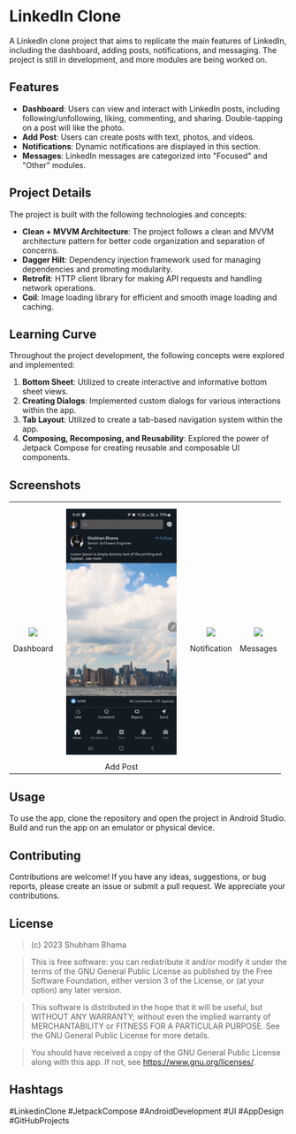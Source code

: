 # LinkedIn Clone

A LinkedIn clone project that aims to replicate the main features of LinkedIn, including the dashboard, adding posts, notifications, and messaging. The project is still in development, and more modules are being worked on.

## Features

- **Dashboard**: Users can view and interact with LinkedIn posts, including following/unfollowing, liking, commenting, and sharing. Double-tapping on a post will like the photo.
- **Add Post**: Users can create posts with text, photos, and videos.
- **Notifications**: Dynamic notifications are displayed in this section.
- **Messages**: LinkedIn messages are categorized into "Focused" and "Other" modules.

## Project Details

The project is built with the following technologies and concepts:

- **Clean + MVVM Architecture**: The project follows a clean and MVVM architecture pattern for better code organization and separation of concerns.
- **Dagger Hilt**: Dependency injection framework used for managing dependencies and promoting modularity.
- **Retrofit**: HTTP client library for making API requests and handling network operations.
- **Coil**: Image loading library for efficient and smooth image loading and caching.

## Learning Curve

Throughout the project development, the following concepts were explored and implemented:

1. **Bottom Sheet**: Utilized to create interactive and informative bottom sheet views.
2. **Creating Dialogs**: Implemented custom dialogs for various interactions within the app.
3. **Tab Layout**: Utilized to create a tab-based navigation system within the app.
4. **Composing, Recomposing, and Reusability**: Explored the power of Jetpack Compose for creating reusable and composable UI components.

## Screenshots

<table>
  <tr>
    <td align="center">
      <img src="/readme/linkedin_dashboard.gif" width="200" hspace="10" vspace="10">
      <br>
      Dashboard
    </td>
    <td align="center">
      <img src="/readme/linkedin_add_post.gif" width="200" hspace="10" vspace="10">
      <br>
      Add Post
    </td>
    <td align="center">
      <img src="/readme/linkedin_notification.gif" width="200" hspace="10" vspace="10">
      <br>
      Notification
    </td>
    <td align="center">
      <img src="/readme/linkedin_message.gif" width="200" hspace="10" vspace="10">
      <br>
      Messages
    </td>
  </tr>
</table>

## Usage
To use the app, clone the repository and open the project in Android Studio. Build and run the app on an emulator or physical device.

## Contributing

Contributions are welcome! If you have any ideas, suggestions, or bug reports, please create an issue or submit a pull request. We appreciate your contributions.

## License

>(c) 2023 Shubham Bhama

>This is free software: you can redistribute it and/or modify it under the terms of the GNU General Public License as published by the Free Software Foundation, either version 3 of the License, or (at your option) any later version.

>This software is distributed in the hope that it will be useful, but WITHOUT ANY WARRANTY; without even the implied warranty of MERCHANTABILITY or FITNESS FOR A PARTICULAR PURPOSE. See the GNU General Public License for more details.

>You should have received a copy of the GNU General Public License along with this app. If not, see <https://www.gnu.org/licenses/>.

## Hashtags

#LinkedinClone #JetpackCompose #AndroidDevelopment #UI #AppDesign #GitHubProjects
